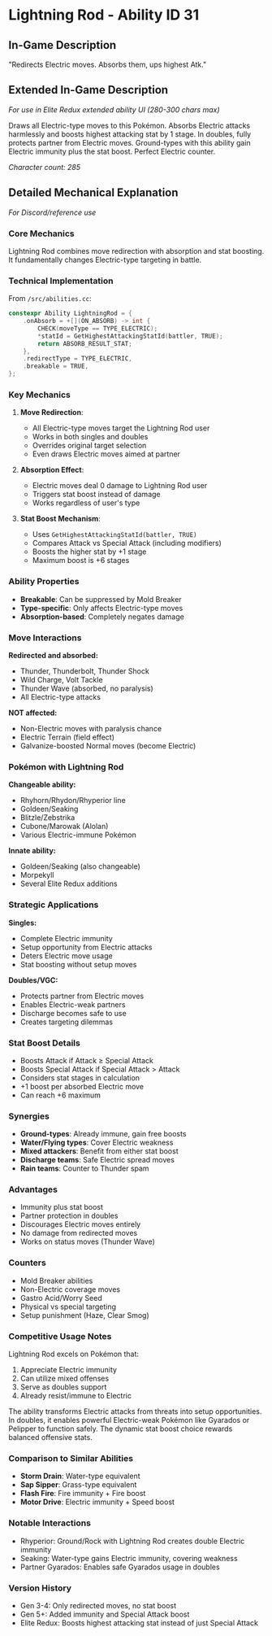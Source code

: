 # Lightning Rod - Ability ID 31

## In-Game Description
"Redirects Electric moves. Absorbs them, ups highest Atk."

## Extended In-Game Description
*For use in Elite Redux extended ability UI (280-300 chars max)*

Draws all Electric-type moves to this Pokémon. Absorbs Electric attacks harmlessly and boosts highest attacking stat by 1 stage. In doubles, fully protects partner from Electric moves. Ground-types with this ability gain Electric immunity plus the stat boost. Perfect Electric counter.

*Character count: 285*

## Detailed Mechanical Explanation
*For Discord/reference use*

### Core Mechanics
Lightning Rod combines move redirection with absorption and stat boosting. It fundamentally changes Electric-type targeting in battle.

### Technical Implementation
From `/src/abilities.cc`:
```cpp
constexpr Ability LightningRod = {
    .onAbsorb = +[](ON_ABSORB) -> int {
        CHECK(moveType == TYPE_ELECTRIC);
        *statId = GetHighestAttackingStatId(battler, TRUE);
        return ABSORB_RESULT_STAT;
    },
    .redirectType = TYPE_ELECTRIC,
    .breakable = TRUE,
};
```

### Key Mechanics

1. **Move Redirection**:
   - All Electric-type moves target the Lightning Rod user
   - Works in both singles and doubles
   - Overrides original target selection
   - Even draws Electric moves aimed at partner

2. **Absorption Effect**:
   - Electric moves deal 0 damage to Lightning Rod user
   - Triggers stat boost instead of damage
   - Works regardless of user's type

3. **Stat Boost Mechanism**:
   - Uses `GetHighestAttackingStatId(battler, TRUE)`
   - Compares Attack vs Special Attack (including modifiers)
   - Boosts the higher stat by +1 stage
   - Maximum boost is +6 stages

### Ability Properties
- **Breakable**: Can be suppressed by Mold Breaker
- **Type-specific**: Only affects Electric-type moves
- **Absorption-based**: Completely negates damage

### Move Interactions

**Redirected and absorbed:**
- Thunder, Thunderbolt, Thunder Shock
- Wild Charge, Volt Tackle
- Thunder Wave (absorbed, no paralysis)
- All Electric-type attacks

**NOT affected:**
- Non-Electric moves with paralysis chance
- Electric Terrain (field effect)
- Galvanize-boosted Normal moves (become Electric)

### Pokémon with Lightning Rod

**Changeable ability:**
- Rhyhorn/Rhydon/Rhyperior line
- Goldeen/Seaking
- Blitzle/Zebstrika
- Cubone/Marowak (Alolan)
- Various Electric-immune Pokémon

**Innate ability:**
- Goldeen/Seaking (also changeable)
- Morpekyll
- Several Elite Redux additions

### Strategic Applications

**Singles:**
- Complete Electric immunity
- Setup opportunity from Electric attacks
- Deters Electric move usage
- Stat boosting without setup moves

**Doubles/VGC:**
- Protects partner from Electric moves
- Enables Electric-weak partners
- Discharge becomes safe to use
- Creates targeting dilemmas

### Stat Boost Details
- Boosts Attack if Attack ≥ Special Attack
- Boosts Special Attack if Special Attack > Attack
- Considers stat stages in calculation
- +1 boost per absorbed Electric move
- Can reach +6 maximum

### Synergies
- **Ground-types**: Already immune, gain free boosts
- **Water/Flying types**: Cover Electric weakness
- **Mixed attackers**: Benefit from either stat boost
- **Discharge teams**: Safe Electric spread moves
- **Rain teams**: Counter to Thunder spam

### Advantages
- Immunity plus stat boost
- Partner protection in doubles
- Discourages Electric moves entirely
- No damage from redirected moves
- Works on status moves (Thunder Wave)

### Counters
- Mold Breaker abilities
- Non-Electric coverage moves
- Gastro Acid/Worry Seed
- Physical vs special targeting
- Setup punishment (Haze, Clear Smog)

### Competitive Usage Notes
Lightning Rod excels on Pokémon that:
1. Appreciate Electric immunity
2. Can utilize mixed offenses
3. Serve as doubles support
4. Already resist/immune to Electric

The ability transforms Electric attacks from threats into setup opportunities. In doubles, it enables powerful Electric-weak Pokémon like Gyarados or Pelipper to function safely. The dynamic stat boost choice rewards balanced offensive stats.

### Comparison to Similar Abilities
- **Storm Drain**: Water-type equivalent
- **Sap Sipper**: Grass-type equivalent  
- **Flash Fire**: Fire immunity + Fire boost
- **Motor Drive**: Electric immunity + Speed boost

### Notable Interactions
- Rhyperior: Ground/Rock with Lightning Rod creates double Electric immunity
- Seaking: Water-type gains Electric immunity, covering weakness
- Partner Gyarados: Enables safe Gyarados usage in doubles

### Version History
- Gen 3-4: Only redirected moves, no stat boost
- Gen 5+: Added immunity and Special Attack boost
- Elite Redux: Boosts highest attacking stat instead of just Special Attack